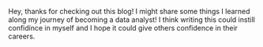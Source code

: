 Hey, thanks for checking out this blog! I might share some things I learned along my journey of becoming a data analyst! I think writing this could instill confidince in myself and I hope it could give others confidence in their careers.

